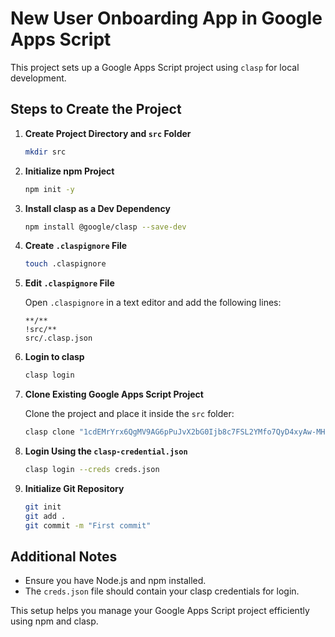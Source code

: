 # New User Onboarding App in Google Apps Script

This project sets up a Google Apps Script project using `clasp` for local development.

## Steps to Create the Project

1. **Create Project Directory and `src` Folder**

   ```bash
   mkdir src
   ```

2. **Initialize npm Project**

   ```bash
   npm init -y
   ```

3. **Install clasp as a Dev Dependency**

   ```bash
   npm install @google/clasp --save-dev
   ```

4. **Create `.claspignore` File**

   ```bash
   touch .claspignore
   ```

5. **Edit `.claspignore` File**

   Open `.claspignore` in a text editor and add the following lines:

   ```plaintext
   **/**
   !src/**
   src/.clasp.json
   ```

6. **Login to clasp**

   ```bash
   clasp login
   ```

7. **Clone Existing Google Apps Script Project**

   Clone the project and place it inside the `src` folder:

   ```bash
   clasp clone "1cdEMrYrx6QgMV9AG6pPuJvX2bG0Ijb8c7FSL2YMfo7QyD4xyAw-MH3tR" --rootDir ./src
   ```

8. **Login Using the `clasp-credential.json`**

   ```bash
   clasp login --creds creds.json
   ```

9. **Initialize Git Repository**

   ```bash
   git init
   git add .
   git commit -m "First commit"
   ```

## Additional Notes

- Ensure you have Node.js and npm installed.
- The `creds.json` file should contain your clasp credentials for login.

This setup helps you manage your Google Apps Script project efficiently using npm and clasp.

